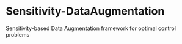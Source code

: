 # Sensitivity-DataAugmentation
 Sensitivity-based Data Augmentation framework for optimal control problems
